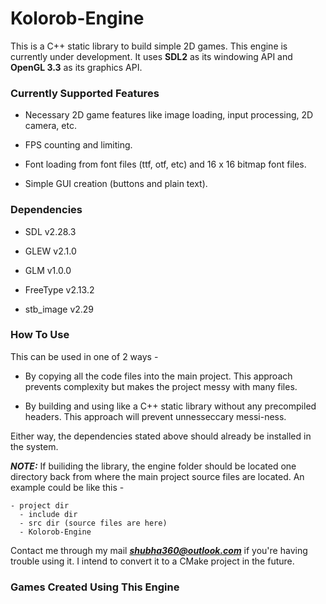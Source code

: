 # Kolorob-Engine

This is a C++ static library to build simple 2D games. This engine is currently under development. It uses **SDL2** as its windowing API and **OpenGL 3.3** as its graphics API.

### Currently Supported Features

- Necessary 2D game features like image loading, input processing, 2D camera, etc.

- FPS counting and limiting.

- Font loading from font files (ttf, otf, etc) and 16 x 16 bitmap font files.

- Simple GUI creation (buttons and plain text).

### Dependencies

- SDL v2.28.3

- GLEW v2.1.0

- GLM v1.0.0

- FreeType v2.13.2

- stb_image v2.29

### How To Use

This can be used in one of 2 ways - 

- By copying all the code files into the main project. This approach prevents complexity but makes the project messy with many files.

- By building and using like a C++ static library without any precompiled headers. This approach will prevent unnesseccary messi-ness.

Either way, the dependencies stated above should already be installed in the system.

***NOTE:*** If builiding the library, the engine folder should be located one directory back from where the main project source files are located. An example could be like this - 

    - project dir
      - include dir
      - src dir (source files are here)
      - Kolorob-Engine

Contact me through my mail ***shubha360@outlook.com*** if you're having trouble using it. I intend to convert it to a CMake project in the future.

### Games Created Using This Engine
